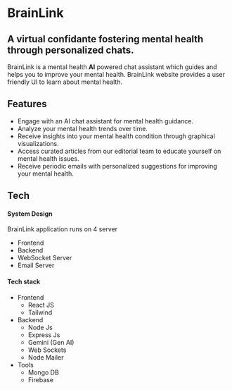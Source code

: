# BrainLink
## A virtual confidante fostering mental health through personalized chats.


BrainLink is a mental health **AI** powered chat assistant which guides and helps you to improve your mental health.
BrainLink website provides a user friendly UI to learn about mental health.

## Features

- Engage with an AI chat assistant for mental health guidance.
- Analyze your mental health trends over time.
- Receive insights into your mental health condition through graphical visualizations.
- Access curated articles from our editorial team to educate yourself on mental health issues.
- Receive periodic emails with personalized suggestions for improving your mental health.


## Tech

#### System Design
BrainLink application runs on 4 server
- Frontend
- Backend
- WebSocket Server
- Email Server

#### Tech stack
- Frontend
  - React JS
  - Tailwind
- Backend
  - Node Js
  - Express Js
  - Gemini (Gen AI)
  - Web Sockets
  - Node Mailer
- Tools
  - Mongo DB
  - Firebase




